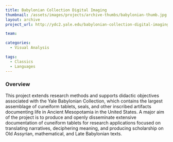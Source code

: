 ```yaml
---
title: Babylonian Collection Digital Imaging
thumbnail: /assets/images/projects/archive-thumbs/babylonian-thumb.jpg
layout: archive
project_url: http://ydc2.yale.edu/babylonian-collection-digital-imaging-demonstration-project

team:

categories:
  - Visual Analysis

tags:
  - Classics
  - Languages
---
```


### Overview

This project extends research methods and supports didactic objectives associated with the Yale Babylonian Collection, which contains the largest assemblage of cuneiform tablets, seals, and other inscribed artifacts documenting life in Ancient Mesopotamia in the United States. A major aim of the project is to produce and openly disseminate extensive documentation of cuneiform tablets for research applications focused on translating narratives, deciphering meaning, and producing scholarship on Old Assyrian, mathematical, and Late Babylonian texts.